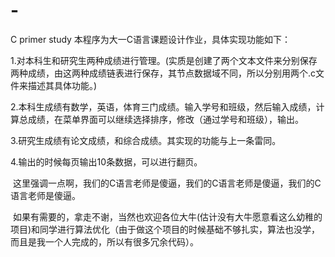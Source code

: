 # -
C primer study
本程序为大一C语言课题设计作业，具体实现功能如下：

  1.对本科生和研究生两种成绩进行管理。(实质是创建了两个文本文件来分别保存两种成绩，由这两种成绩链表进行保存，其节点数据域不同，所以分别用两个.c文件来描述其具体功能。)
  
  2.本科生成绩有数学，英语，体育三门成绩。输入学号和班级，然后输入成绩，计算总成绩，在菜单界面可以继续选择排序，修改（通过学号和班级），输出。
  
  3.研究生成绩有论文成绩，和综合成绩。其实现的功能与上一条雷同。
  
  4.输出的时候每页输出10条数据，可以进行翻页。
  
  这里强调一点啊，我们的C语言老师是傻逼，我们的C语言老师是傻逼，我们的C语言老师是傻逼。
  
  如果有需要的，拿走不谢，当然也欢迎各位大牛(估计没有大牛愿意看这么幼稚的项目)和同学进行算法优化（由于做这个项目的时候基础不够扎实，算法也没学，而且是我一个人完成的，所以有很多冗余代码）。
